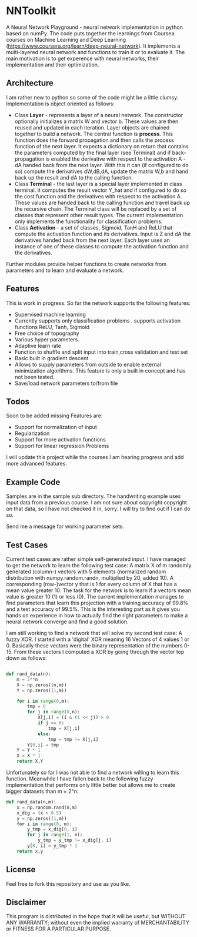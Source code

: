 # NNToolkit
A Neural Network Playground - neural network implementation in python based on numPy.
The code puts together the learnings from Coursea courses on Machine Learning and Deep Learning (https://www.coursera.org/learn/deep-neural-network).
It implements a multi-layered neural network and functions to train it or to evaluate it. The main motivation is to get experence with neural networks, their implementation and their optimization. 

## Architecture
I am rather new to python so some of the code might be a little clumsy. 
Implementation is object oriented as follows:
- Class **Layer** - represents a layer of a neural network. The constructor optionally initializes a 
matrix W and vector b. These values are then reused and updated in each iteration. 
Layer objects are chained together to build a network. The central function is **process**. 
This function does the forward propagation and then calls the process function of the next layer. 
It expects a dictionary on return that contains the parameters computed by the final layer 
(see Terminal) and if back-propagation is enabled the derivative with respect to the activation A - dA 
handed back from the next layer.
With this it can (if configured to do so) compute the derivatives dW,dB,dA, update the matrix W,b and 
hand back up the result and dA to the calling function.   
- Class **Terminal** - the last layer is a special layer implemented in class terminal. It computes the 
result vector Y_hat and if configured to do so the cost function and the derivatives with respect to 
the activation A. These values are handed back to the calling function and travel back up the recursive chain. 
The Terminal class will be replaced by a set of classes that represent other result types. The current implementation 
only implements the functionality for classification problems.   
- Class **Activation** - a set of classes, Sigmoid, TanH and ReLU that compute the activation function and its derivatives. 
Input is Z and dA the derivatives handed back from the next layer. Each layer uses an 
instance of one of these classes to compute the activation function and the derivatives.

Further modules provide helper functions to create networks from parameters and to learn and evaluate a network.    

## Features 

This is work in progress. So far the network supports the following features:
- Supervised machine learning
- Currently supports only classification problems
. supports activation functions ReLU, Tanh, Sigmoid
- Free choice of topography
- Various hyper parameters.
- Adaptive learn rate
- Function to shuffle and split input into train,cross validation and test set 
- Basic built in gradient descent
- Allows to supply parameters from outside to enable external minimization algorithms. This feature is only a built in concept and has not been tested.
- Save/load network parameters to/from file


## Todos
Soon to be added missing Features are:
- Support for normalization of input
- Regularization
- Support for more activation functions
- Support for linear regression Problems
 
I will update this project while the courses I am hearing progress and add more advanced features.     

## Example Code

Samples are in the sample sub directory. The handwriting example uses input data from a previous course. 
I am not sure about copyright copyright on that data, so I have not checked it in, sorry. I will try to find out if I can do so. 

Send me a message for working parameter sets.   

## Test Cases
Current test cases are rather simple self-generated input. I have managed to get the network to learn the 
following test case:
A matrix X of m randomly generated (column-) vectors with 5 elements (normalized random distribution with 
numpy.random.randn, multiplied by 20, added 10). 
A corresponding (row-)vector y that is 1 for every column of X that has a mean value greater 10.
The task for the network is to learn if a vectors mean value is greater 10 (1) or less (0).
The current implementation manages to find parameters that learn this projection with a training accuracy 
of 99.8% and a test accuracy of 99.5%. This is the interesting part as it gives you hands on experience in 
how to actually find the right parameters to make a neural network converge and find a good solution.  

I am still working to find a network that will solve my second test case: A fuzzy XOR. I started with a 'digital' XOR 
meaning 16 Vectors of 4 values 1 or 0. Basically these vectors were the binary representation of the numbers 
0-15. From these vectors I computed a XOR by going through the vector top down as follows:
```python

def rand_data(n):
    m = 2**n
    X = np.zeros((n,m))
    Y = np.zeros((1,m))

    for i in range(0,m):
        tmp = 0
        for j in range(0,n):
            X[j,i] = (i & (1 << j)) > 0
            if j == 0:
                tmp = X[j,i]
            else:
                tmp = tmp != X[j,i]
        Y[0,i] = tmp   
    Y = Y * 1
    X = X * 1
    return X,Y

```    
Unfortunately so far I was not able to find a network willing to learn this function.
Meanwhile I have fallen back to the following fuzzy implementation that performs only little 
better but allows me to create bigger datasets than m = 2^n:
```python
def rand_data(n,m):
    x = np.random.rand(n,m)
    x_dig = (x > 0.5)
    y = np.zeros((1,m))
    for i in range(0, m):
        y_tmp = x_dig[0, i]
        for j in range(1, n):
            y_tmp = y_tmp != x_dig[j, i]
        y[0, i] = y_tmp * 1
    return x,y
``` 

 
## License ##
Feel free to fork this repository and use as you like.

## Disclaimer ##

This program is distributed in the hope that it will be useful,
but WITHOUT ANY WARRANTY; without even the implied warranty of
MERCHANTABILITY or FITNESS FOR A PARTICULAR PURPOSE.
 
